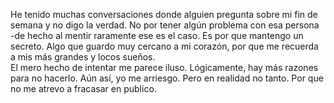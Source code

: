 
He tenido muchas conversaciones donde alguien pregunta sobre mi fin de semana y no digo la verdad. No por tener algún problema con esa persona -de hecho al mentir raramente ese es el caso. Es por que mantengo un secreto. Algo que guardo muy cercano a mi corazón, por que me recuerda a mis más grandes y locos sueños.  
El mero hecho de intentar me parece iluso. Lógicamente, hay más razones para no hacerlo. Aún así, yo me arriesgo. 
Pero en realidad no tanto. Por que no me atrevo a fracasar en publico.


